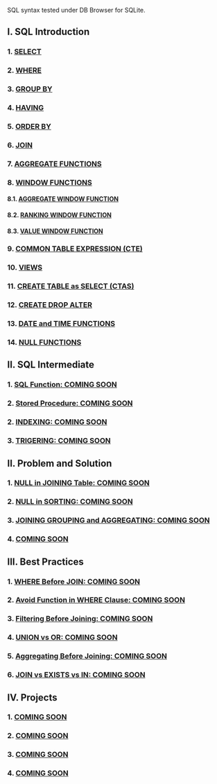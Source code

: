 SQL syntax tested under DB Browser for SQLite.
## I. SQL Introduction

### 1. [SELECT](https://github.com/imdwipayana/DB-Browser-for-SQLite/tree/main/SQL%20Introduction/SELECT)
### 2. [WHERE](https://github.com/imdwipayana/DB-Browser-for-SQLite/tree/main/SQL%20Introduction/WHERE)
### 3. [GROUP BY](https://github.com/imdwipayana/DB-Browser-for-SQLite/tree/main/SQL%20Introduction/GROUP%20BY)
### 4. [HAVING](https://github.com/imdwipayana/DB-Browser-for-SQLite/tree/main/SQL%20Introduction/HAVING)
### 5. [ORDER BY](https://github.com/imdwipayana/DB-Browser-for-SQLite/tree/main/SQL%20Introduction/ORDER%20BY)
### 6. [JOIN](https://github.com/imdwipayana/DB-Browser-for-SQLite/tree/main/SQL%20Introduction/JOIN)
### 7. [AGGREGATE FUNCTIONS](https://github.com/imdwipayana/DB-Browser-for-SQLite/tree/main/SQL%20Introduction/AGGREGATE%20FUNCTIONS)



### 8. [WINDOW FUNCTIONS](https://github.com/imdwipayana/DB-Browser-for-SQLite/tree/main/SQL%20Introduction/WINDOWS%20FUNCTION)
#### 8.1. [AGGREGATE WINDOW FUNCTION](https://github.com/imdwipayana/DB-Browser-for-SQLite/tree/main/SQL%20Introduction/WINDOWS%20FUNCTION/AGGREGATE%20WINDOW%20FUNCTIONS)
#### 8.2. [RANKING WINDOW FUNCTION](https://github.com/imdwipayana/DB-Browser-for-SQLite/tree/main/SQL%20Introduction/WINDOWS%20FUNCTION/RANKING%20WINDOW%20FUNCTIONS)
#### 8.3. [VALUE WINDOW FUNCTION](https://github.com/imdwipayana/DB-Browser-for-SQLite/tree/main/SQL%20Introduction/WINDOWS%20FUNCTION/VALUE%20WINDOW%20FUNCTION)


### 9. [COMMON TABLE EXPRESSION (CTE)](https://github.com/imdwipayana/DB-Browser-for-SQLite/tree/main/SQL%20Introduction/COMMON%20TABLE%20EXPRESSION)
### 10. [VIEWS](https://github.com/imdwipayana/DB-Browser-for-SQLite/tree/main/SQL%20Introduction/VIEWS)
### 11. [CREATE TABLE as SELECT (CTAS)](https://github.com/imdwipayana/DB-Browser-for-SQLite/tree/main/SQL%20Introduction/Create%20Table%20as%20SELECT)
### 12. [CREATE DROP ALTER](https://github.com/imdwipayana/DB-Browser-for-SQLite/tree/main/SQL%20Introduction/CREATE%20DROP%20ALTER%20TABLE)
### 13. [DATE and TIME FUNCTIONS](https://github.com/imdwipayana/DB-Browser-for-SQLite/tree/main/SQL%20Introduction/DATE%20and%20TIME%20FUNCTION)
### 14. [NULL FUNCTIONS](https://github.com/imdwipayana/DB-Browser-for-SQLite/tree/main/SQL%20Introduction/NULL%20FUNCTION)

## II. SQL Intermediate
### 1. [SQL Function: COMING SOON]()
### 2. [Stored Procedure: COMING SOON]()
### 2. [INDEXING: COMING SOON]()
### 3. [TRIGERING: COMING SOON]()


## II. Problem and Solution
### 1. [NULL in JOINING Table: COMING SOON]()
### 2. [NULL in SORTING: COMING SOON]()
### 3. [JOINING GROUPING and AGGREGATING: COMING SOON](https://github.com/imdwipayana/DB-Browser-for-SQLite/tree/main/Problem%20and%20Solution/JOINNING%20GROUPING%20AGGREGATING)
### 4. [COMING SOON]()

## III. Best Practices
### 1. [WHERE Before JOIN: COMING SOON]()
### 2. [Avoid Function in WHERE Clause: COMING SOON]()
### 3. [Filtering Before Joining: COMING SOON]()
### 4. [UNION vs OR: COMING SOON]()
### 5. [Aggregating Before Joining: COMING SOON]()
### 6. [JOIN vs EXISTS vs IN: COMING SOON]()

## IV. Projects
### 1. [COMING SOON](https://github.com/imdwipayana/PostgreSQL/tree/main/Practice/SELECT)
### 2. [COMING SOON](https://github.com/imdwipayana/PostgreSQL/tree/main/Practice/SELECT)
### 3. [COMING SOON](https://github.com/imdwipayana/PostgreSQL/tree/main/Practice/SELECT)
### 4. [COMING SOON](https://github.com/imdwipayana/PostgreSQL/tree/main/Practice/SELECT)
